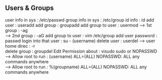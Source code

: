 ## Users & Groups
user info in sys        : /etc/passwd
group info in sys       : /etc/group
id info                 : id
add user                : useradd
add group               : groupadd
add group to user       : usermod 
  --> 1st group         : -ag  
  --> 2nd group         : -aG 
add group to user       : vim /etc/group
add user password       : passwd
login into that user    : su - (username)
delete user             : userdel
  --> user home direc   : -r  
delete group            : groupdel
Edit Permission about   : visudo
sudo or NOPASSWD
  --> Allow root to run : (username) ALL=(ALL) NOPASSWD: ALL 
  any commands anywhere           
  --> Allow root to run : %(groupname) ALL=(ALL) NOPASSWD: ALL 
  any commands anywhere 